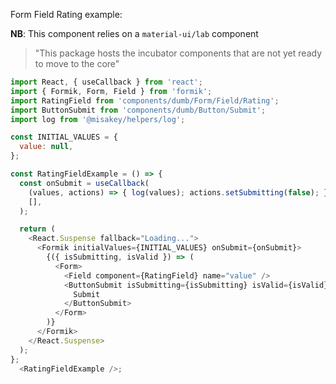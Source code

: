 Form Field Rating example:

**NB**: This component relies on a `material-ui/lab` component
> "This package hosts the incubator components that are not yet ready to move to the core"

```js
import React, { useCallback } from 'react';
import { Formik, Form, Field } from 'formik';
import RatingField from 'components/dumb/Form/Field/Rating';
import ButtonSubmit from 'components/dumb/Button/Submit';
import log from '@misakey/helpers/log';

const INITIAL_VALUES = {
  value: null,
};

const RatingFieldExample = () => {
  const onSubmit = useCallback(
    (values, actions) => { log(values); actions.setSubmitting(false); },
    [],
  );

  return (
    <React.Suspense fallback="Loading...">
      <Formik initialValues={INITIAL_VALUES} onSubmit={onSubmit}>
        {({ isSubmitting, isValid }) => (
          <Form>
            <Field component={RatingField} name="value" />
            <ButtonSubmit isSubmitting={isSubmitting} isValid={isValid}>
              Submit
            </ButtonSubmit>
          </Form>
        )}
      </Formik>
    </React.Suspense>
  );
};
  <RatingFieldExample />;
```
